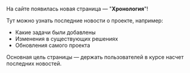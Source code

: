На сайте появилась новая страница — "**Хронология**"!

Тут можно узнать последние новости о проекте, например:

* Какие задачи были добавлены
* Изменения в существующих решениях
* Обновления самого проекта

Основная цель страницы — держать пользователей в курсе насчет последних новостей.